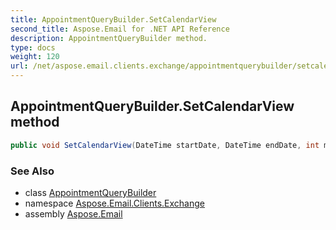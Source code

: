 ```yaml
---
title: AppointmentQueryBuilder.SetCalendarView
second_title: Aspose.Email for .NET API Reference
description: AppointmentQueryBuilder method. 
type: docs
weight: 120
url: /net/aspose.email.clients.exchange/appointmentquerybuilder/setcalendarview/
---
```

## AppointmentQueryBuilder.SetCalendarView method

```csharp
public void SetCalendarView(DateTime startDate, DateTime endDate, int maxEntriesReturned)
```

### See Also

* class [AppointmentQueryBuilder](../)
* namespace [Aspose.Email.Clients.Exchange](../../appointmentquerybuilder/)
* assembly [Aspose.Email](../../../)


